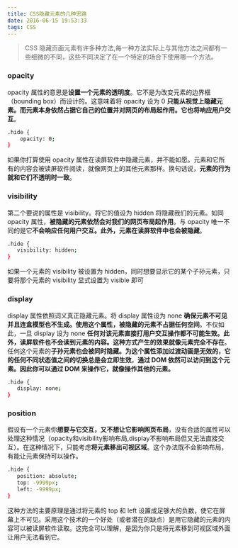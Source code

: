 ```yaml
---
title: CSS隐藏元素的几种思路
date: 2016-06-15 19:53:33
tags: CSS
---
```

> CSS 隐藏页面元素有许多种方法,每一种方法实际上与其他方法之间都有一些细微的不同，这些不同决定了在一个特定的场合下使用哪一个方法。

### opacity
opacity 属性的意思是**设置一个元素的透明度**。它不是为改变元素的边界框（bounding box）而设计的。这意味着将 opacity 设为 0 **只能从视觉上隐藏元素。而元素本身依然占据它自己的位置并对网页的布局起作用。它也将响应用户交互**。
<!--more-->
``` bash
.hide {
    opacity: 0;
}
```

如果你打算使用 opacity 属性在读屏软件中隐藏元素，并不能如愿。元素和它所有的内容会被读屏软件阅读，就像网页上的其他元素那样。换句话说，**元素的行为就和它们不透明时一致**。

### visibility
第二个要说的属性是 visibility。将它的值设为 hidden 将隐藏我们的元素。如同 opacity 属性，**被隐藏的元素依然会对我们的网页布局起作用**。与 opacity 唯一不同的是它**不会响应任何用户交互。此外，元素在读屏软件中也会被隐藏**。
``` bash
.hide {
   visibility: hidden;
}
```

如果一个元素的 visibility 被设置为 hidden，同时想要显示它的某个子孙元素，只要将那个元素的 visibility 显式设置为 visible 即可

### display
display 属性依照词义真正隐藏元素。将 display 属性设为 none **确保元素不可见并且连盒模型也不生成。使用这个属性，被隐藏的元素不占据任何空间**。不仅如此，一旦 display 设为 none **任何对该元素直接打用户交互操作都不可能生效。此外，读屏软件也不会读到元素的内容。这种方式产生的效果就像元素完全不存在**。
任何这个元素的**子孙元素也会被同时隐藏。为这个属性添加过渡动画是无效的，它的任何不同状态值之间的切换总是会立即生效**。**通过 DOM 依然可以访问到这个元素。因此你可以通过 DOM 来操作它，就像操作其他的元素。**
``` bash
.hide {
   display: none;
}
```

### position
假设有一个元素你**想要与它交互，又不想让它影响网页布局**，没有合适的属性可以处理这种情况（opacity和visibility影响布局,display不影响布局但又无法直接交互）。在这种情况下，只能考虑**将元素移出可视区域**。这个办法既不会影响布局，有能让元素保持可以操作。
``` bash
.hide {
   position: absolute;
   top: -9999px;
   left: -9999px;
}
```

这种方法的主要原理是通过将元素的 top 和 left 设置成足够大的负数，使它在屏幕上不可见。采用这个技术的一个好处（或者潜在的缺点）是用它隐藏的元素的内容可以被读屏软件读取。这完全可以理解，是因为你只是将元素移到可视区域外面让用户无法看到它。